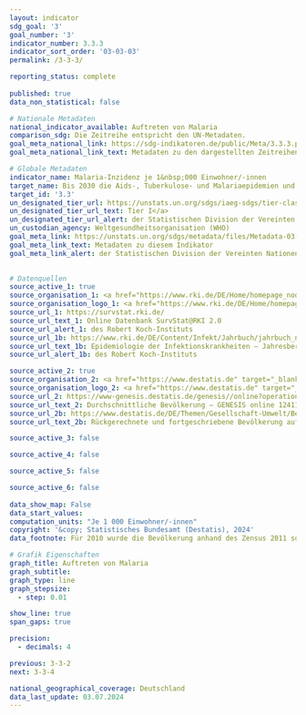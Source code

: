 ```yaml
---
layout: indicator    
sdg_goal: '3'    
goal_number: '3'    
indicator_number: 3.3.3    
indicator_sort_order: '03-03-03'    
permalink: /3-3-3/    

reporting_status: complete
    
published: true    
data_non_statistical: false    

# Nationale Metadaten    
national_indicator_available: Auftreten von Malaria    
comparison_sdg: Die Zeitreihe entspricht den UN-Metadaten.    
goal_meta_national_link: https://sdg-indikatoren.de/public/Meta/3.3.3.pdf
goal_meta_national_link_text: Metadaten zu den dargestellten Zeitreihen    

# Globale Metadaten    
indicator_name: Malaria-Inzidenz je 1&nbsp;000 Einwohner/-innen    
target_name: Bis 2030 die Aids-, Tuberkulose- und Malariaepidemien und die vernachlässigten Tropenkrankheiten beseitigen und Hepatitis, durch Wasser übertragene Krankheiten und andere übertragbare Krankheiten bekämpfen    
target_id: '3.3'    
un_designated_tier_url: https://unstats.un.org/sdgs/iaeg-sdgs/tier-classification/'    
un_designated_tier_url_text: Tier I</a>    
un_designated_tier_url_alert: der Statistischen Division der Vereinten Nationen    
un_custodian_agency: Weltgesundheitsorganisation (WHO)    
goal_meta_link: https://unstats.un.org/sdgs/metadata/files/Metadata-03-03-03.pdf    
goal_meta_link_text: Metadaten zu diesem Indikator    
goal_meta_link_alert: der Statistischen Division der Vereinten Nationen    
    

# Datenquellen
source_active_1: true
source_organisation_1: <a href="https://www.rki.de/DE/Home/homepage_node.html" target="_blank" onclick="return confirm_alert('des Robert Koch-Instituts','De');" title="Klicken Sie hier um zur Website der Organisation Robert Koch-Institut (RKI) zu gelangen."> Robert Koch-Institut (RKI) </a>
source_organisation_logo_1: <a href="https://www.rki.de/DE/Home/homepage_node.html" target="_blank" onclick="return confirm_alert('des Robert Koch-Instituts','De');"><img src="https://sdg-indikatoren.de/public/OrgImgDe/rki.png" alt="Logo rki" style="height:60px; width:148px"/></a>
source_url_1: https://survstat.rki.de/
source_url_text_1: Online Datenbank SurvStat@RKI 2.0
source_url_alert_1: des Robert Koch-Instituts
source_url_1b: https://www.rki.de/DE/Content/Infekt/Jahrbuch/jahrbuch_node.html
source_url_text_1b: Epidemiologie der Infektionskrankheiten – Jahresbericht
source_url_alert_1b: des Robert Koch-Instituts

source_active_2: true
source_organisation_2: <a href="https://www.destatis.de" target="_blank" title="Klicken Sie hier um zur Website der Organisation Statistisches Bundesamt (Destatis) zu gelangen."> Statistisches Bundesamt (Destatis) </a>
source_organisation_logo_2: <a href="https://www.destatis.de" target="_blank"><img src="https://sdg-indikatoren.de/public/OrgImgDe/destatis.png" alt="Logo destatis" style="height:60px; width:148px"/></a>
source_url_2: https://www-genesis.destatis.de/genesis//online?operation=table&code=12411-0041
source_url_text_2: Durchschnittliche Bevölkerung – GENESIS online 12411-0041
source_url_2b: https://www.destatis.de/DE/Themen/Gesellschaft-Umwelt/Bevoelkerung/Bevoelkerungsstand/_inhalt.html#sprg233540
source_url_text_2b: Rückgerechnete und fortgeschriebene Bevölkerung auf Grundlage des Zensus 2011 – 1991 bis 2011

source_active_3: false

source_active_4: false

source_active_5: false

source_active_6: false
    
data_show_map: False    
data_start_values:     
computation_units: "Je 1 000 Einwohner/-innen"    
copyright: '&copy; Statistisches Bundesamt (Destatis), 2024'    
data_footnote: Für 2010 wurde die Bevölkerung anhand des Zensus 2011 sowie der Wanderungs-, Geburten- und Sterbestatistiken zurückgerechnet.    

# Grafik Eigenschaften    
graph_title: Auftreten von Malaria
graph_subtitle:     
graph_type: line
graph_stepsize: 
  - step: 0.01    

show_line: true
span_gaps: true

precision:
  - decimals: 4    

previous: 3-3-2    
next: 3-3-4    

national_geographical_coverage: Deutschland    
data_last_update: 03.07.2024    
---
```


<span></span>